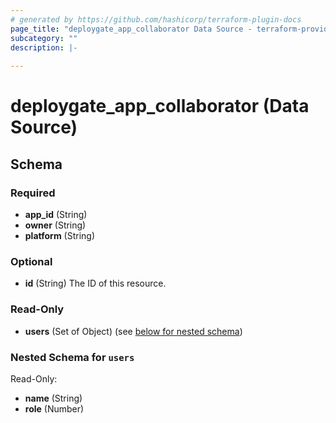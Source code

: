 ```yaml
---
# generated by https://github.com/hashicorp/terraform-plugin-docs
page_title: "deploygate_app_collaborator Data Source - terraform-provider-deploygate"
subcategory: ""
description: |-
  
---
```


# deploygate_app_collaborator (Data Source)





<!-- schema generated by tfplugindocs -->
## Schema

### Required

- **app_id** (String)
- **owner** (String)
- **platform** (String)

### Optional

- **id** (String) The ID of this resource.

### Read-Only

- **users** (Set of Object) (see [below for nested schema](#nestedatt--users))

<a id="nestedatt--users"></a>
### Nested Schema for `users`

Read-Only:

- **name** (String)
- **role** (Number)


